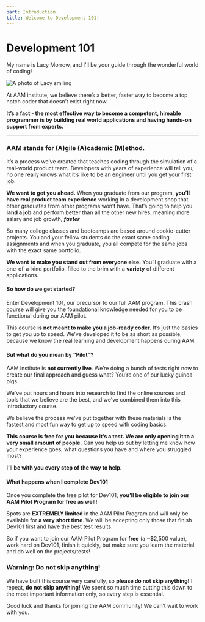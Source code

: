 ```yaml
---
part: Introduction
title: Welcome to Development 101!
---
```


# Development 101

My name is Lacy Morrow, and I'll be your guide through the wonderful world of coding!

![A photo of Lacy smiling](https://next-book.vercel.app/screenshot.png)

At AAM institute, we believe there’s a better, faster way to become a top notch coder that doesn’t exist right now.

**It’s a fact - the most effective way to become a competent, hireable programmer is by building real world applications and having hands-on support from experts.**

---

### **AAM stands for (A)gile (A)cademic (M)ethod.**

It’s a process we’ve created that teaches coding through the simulation of a real-world product team. Developers with years of experience will tell you, no one really knows what it’s like to be an engineer until you get your first job.

**We want to get you ahead.** When you graduate from our program, **you’ll have real product team experience** working in a development shop that other graduates from other programs won’t have. That’s going to help you **land a job** and perform better than all the other new hires, meaning more salary and job growth, _**faster**_

So many college classes and bootcamps are based around cookie-cutter projects. You and your fellow students do the exact same coding assignments and when you graduate, you all compete for the same jobs with the exact same portfolio.

**We want to make you stand out from everyone else.** You’ll graduate with a one-of-a-kind portfolio, filled to the brim with a **variety** of different applications.

#### So how do we get started?

Enter Development 101, our precursor to our full AAM program. This crash course will give you the foundational knowledge needed for you to be functional during our AAM pilot.

This course **is not meant to make you a job-ready coder.** It’s just the basics to get you up to speed. We’ve developed it to be as short as possible, because we know the real learning and development happens during AAM.

#### But what do you mean by “Pilot”?

AAM institute is **not currently live**. We’re doing a bunch of tests right now to create our final approach and guess what? You’re one of our lucky guinea pigs.

We've put hours and hours into research to find the online sources and tools that we believe are the best, and we’ve combined them into this introductory course.

We believe the process we’ve put together with these materials is the fastest and most fun way to get up to speed with coding basics.

**This course is free for you because it’s a test. We are only opening it to a very small amount of people.** Can you help us out by letting me know how your experience goes, what questions you have and where you struggled most?&#x20;

**I’ll be with you every step of the way to help.**

#### What happens when I complete Dev101

Once you complete the free pilot for Dev101, **you’ll be eligible to join our AAM Pilot Program for free as well!**

Spots are **EXTREMELY limited** in the AAM Pilot Program and will only be available for **a very short time**. We will be accepting only those that finish Dev101 first and have the best test results.

So if you want to join our AAM Pilot Program for **free** (a \~$2,500 value), work hard on Dev101, finish it quickly, but make sure you learn the material and do well on the projects/tests!

### Warning: Do not skip anything!

We have built this course very carefully, so **please do not skip anything!** I repeat, **do not skip anything!** We spent so much time cutting this down to the most important information only, so every step is essential.

Good luck and thanks for joining the AAM community! We can’t wait to work with you.
